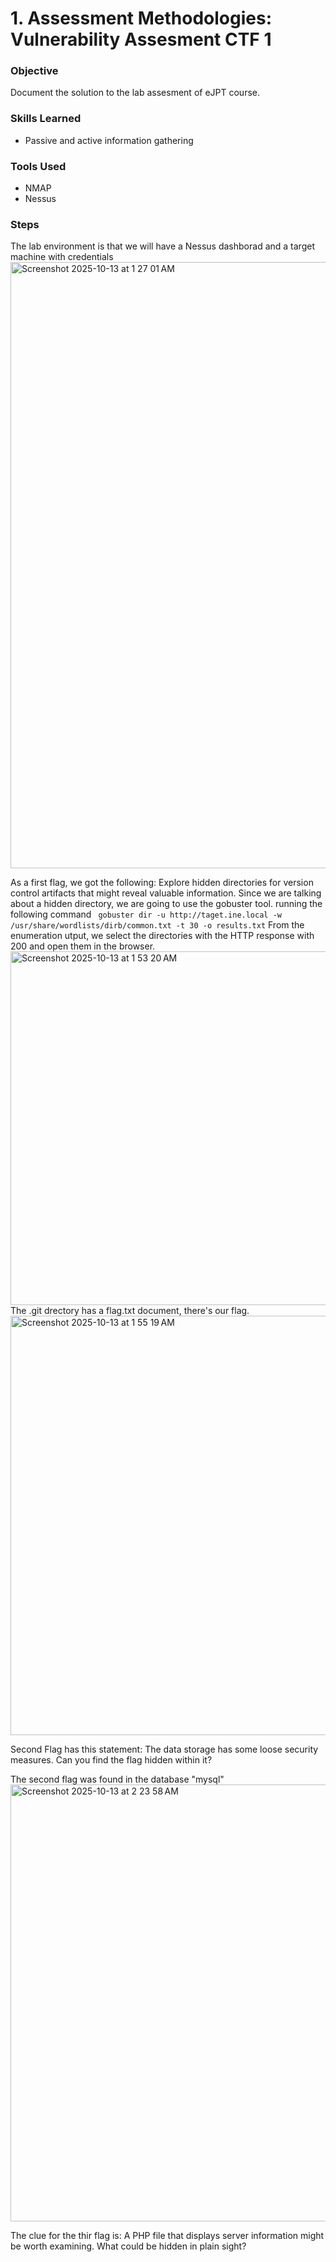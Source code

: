 # 1. Assessment Methodologies: Vulnerability Assesment CTF 1


### Objective
Document the solution to the lab assesment of eJPT course.

### Skills Learned
- Passive and active information gathering

### Tools Used

- NMAP
- Nessus

### Steps

  The lab environment is that we will have a Nessus dashborad and a target machine with credentials
  <img width="1920" height="970" alt="Screenshot 2025-10-13 at 1 27 01 AM" src="https://github.com/user-attachments/assets/a022942d-b070-4bae-989c-06eee41392ef" />

  As a first flag, we got the following: Explore hidden directories for version control artifacts that might reveal valuable information.
  Since we are talking about a hidden directory, we are going to use the gobuster tool. running the following command ``` gobuster dir -u http://taget.ine.local -w /usr/share/wordlists/dirb/common.txt -t 30 -o results.txt```
  From the enumeration utput, we select the directories with the HTTP response with 200 and open them in the browser.
  <img width="1044" height="566" alt="Screenshot 2025-10-13 at 1 53 20 AM" src="https://github.com/user-attachments/assets/36bfd66d-ba34-4a00-9323-9923d9e09dce" />
  The .git drectory has a flag.txt document, there's our flag. 
  <img width="1233" height="671" alt="Screenshot 2025-10-13 at 1 55 19 AM" src="https://github.com/user-attachments/assets/c08bbb84-d22e-4533-82f6-9c46fede9efe" /> 

  Second Flag has this statement: The data storage has some loose security measures. Can you find the flag hidden within it?
  
  The second flag was found in the database "mysql" 
    <img width="1279" height="699" alt="Screenshot 2025-10-13 at 2 23 58 AM" src="https://github.com/user-attachments/assets/56fd43b6-cda6-4fca-9919-8b56bd26af53" />

  The clue for the thir flag is: A PHP file that displays server information might be worth examining. What could be hidden in plain sight?
